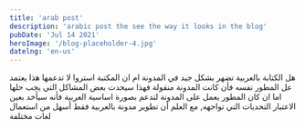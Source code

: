 ```yaml
---
title: 'arab post'
description: 'arabic post the see the way it looks in the blog'
pubDate: 'Jul 14 2021'
heroImage: '/blog-placeholder-4.jpg'
datelng: 'en-us'
---
```


هل الكتابة بالعربية تضهر بشكل جيد في المدونة ام ان المكتبة استروا لا تدعمها هذا يعتمد عل المطور نفسه فأن كانت المدونة منقولة فهذا سيحدت بعض المشاكل التي يجب حلها اما ان كان المطور يعمل على المدونة لتدعم بصورة اساسية العربية فأنه سيأخد بعين الاعتبار التحديات التي تواجهه, مع العلم أن تطوير مدونة بالعربية فقط أسهل من استعمال لغات مختلفة